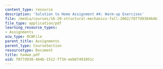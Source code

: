 ```yaml
---
content_type: resource
description: 'Solution to Home Assignment #4: Warm-up Exercises'
file: /media/courses/16-20-structural-mechanics-fall-2002/f077d930464b1512ff34eeb87491051c_ha4we.pdf
file_type: application/pdf
learning_resource_types:
- Assignments
ocw_type: OCWFile
parent_title: Assignments
parent_type: CourseSection
resourcetype: Document
title: ha4we.pdf
uid: f077d930-464b-1512-ff34-eeb87491051c
---
```

